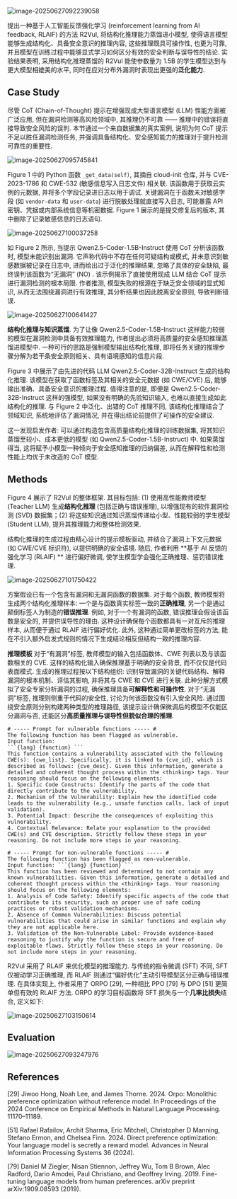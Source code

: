 ![image-20250627092239058](assets/image-20250627092239058.png)

提出一种基于人工智能反馈强化学习 (reinforcement learning from AI feedback, RLAIF) 的方法 R2Vul, 将结构化推理能力蒸馏进小模型, 使得语言模型能够生成结构化、具备安全意识的推理内容, 这些推理既具可操作性, 也更为可靠, 并且模型在训练过程中能够显式学习如何区分有效的安全判断与误导性的结论. 实验结果表明, 采用结构化推理蒸馏的 R2Vul 能使参数量为 1.5B 的学生模型达到与更大模型相媲美的水平, 同时在应对分布外漏洞时表现出更强的**泛化能力**. 



## Case Study

尽管 CoT (Chain-of-Thought) 提示在增强现成大型语言模型 (LLM) 性能方面被广泛应用, 但在漏洞检测等高风险领域中, 其推理仍不可靠 —— 推理中的错误将直接导致安全风险的误判. 本节通过一个来自数据集的真实案例, 说明为何 CoT 提示不足以胜任漏洞检测任务, 并强调具备结构化、安全感知能力的推理对于提升检测可靠性的重要性. 

![image-20250627095745841](assets/image-20250627095745841.png)

Figure 1 中的 Python 函数 `_get_data(self)`, 其摘自 cloud-init 仓库, 并与 CVE-2023-1786 和 CWE-532 (敏感信息写入日志文件) 相关联. 该函数用于获取云实例的元数据, 并将多个字段记录进日志以用于调试. 关键漏洞在于函数未对敏感字段 (如 `vendor-data` 和 `user-data`) 进行脱敏处理就直接写入日志, 可能暴露 API 密钥、凭据或内部系统信息等机密数据. Figure 1 展示的是提交修复后的版本, 其中删除了记录敏感信息的日志语句. 

![image-20250627100037258](assets/image-20250627100037258.png)

如 Figure 2 所示, 当提示 Qwen2.5-Coder-1.5B-Instruct 使用 CoT 分析该函数时, 模型未能识别出漏洞. 它声称代码中不存在任何可疑结构或模式, 并未意识到敏感数据被记录在日志中, 进而给出过于泛化的推理结果, 忽略了具体的安全缺陷, 最终误判该函数为“无漏洞” (NO) . 该示例揭示了直接使用现成 LLM 结合 CoT 提示进行漏洞检测的根本局限. 作者推测, 模型失败的根源在于缺乏安全领域的显式知识, 从而无法围绕漏洞进行有效推理, 其分析结果也因此脱离安全原则, 导致判断错误. 

![image-20250627100641427](assets/image-20250627100641427.png)

**结构化推理与知识蒸馏**. 为了让像 Qwen2.5-Coder-1.5B-Instruct 这样能力较弱的模型在漏洞检测中具备有效推理能力, 作者提出必须将高质量的安全感知推理蒸馏进模型中. 一种可行的思路是强制模型输出结构化推理, 即将任务关键的推理步骤分解为若干条安全原则相关、具有语境感知的信息片段. 

Figure 3 中展示了由先进的代码 LLM Qwen2.5-Coder-32B-Instruct 生成的结构化推理. 该模型在获取了函数标签及其相关的安全元数据 (如 CWE/CVE) 后, 能够输出准确、具备安全意识的推理过程. 值得注意的是, 即便是 Qwen2.5-Coder-32B-Instruct 这样的强模型, 如果没有明确的先验知识输入, 也难以直接生成如此结构化的推理. 与 Figure 2 中泛化、出错的 CoT 推理不同, 该结构化推理结合了领域知识, 系统地评估了漏洞情况, 并在得出结论前提供了可操作的安全建议. 

这一发现启发作者: 可以通过构造包含高质量结构化推理的训练数据集, 将其知识蒸馏至较小、成本更低的模型 (如 Qwen2.5-Coder-1.5B-Instruct) 中. 如果蒸馏得当, 这将赋予小模型一种倾向于安全感知推理的归纳偏差, 从而在解释性和检测性能上均优于未改造的 CoT 模型. 



## Methods

Figure 4 展示了 R2Vul 的整体框架. 其目标包括: (1) 使用高性能教师模型 (Teacher LLM) 生成**结构化推理** (包括正确与错误推理), 以增强现有的软件漏洞检测 (SVD) 数据集；(2) 将这些知识通过知识蒸馏传递给小型、性能较弱的学生模型 (Student LLM), 提升其推理能力和整体检测效果. 

结构化推理的生成过程由精心设计的提示模板驱动, 并结合了漏洞上下文元数据 (如 CWE/CVE 标识符), 以提供明确的安全语境. 随后, 作者利用 **基于 AI 反馈的强化学习 (RLAIF) ** 进行偏好微调, 使学生模型学会强化正确推理、惩罚错误推理. 

![image-20250627101750422](assets/image-20250627101750422.png)

方案假设已有一个包含有漏洞和无漏洞函数的数据集. 对于每个函数, 教师模型将生成两个结构化推理样本: 一个是与函数真实标签一致的**正确推理**, 另一个是通过颠倒标签人为制造的**错误推理**. 例如, 对于一个有漏洞的函数, 错误推理会假设该函数是安全的, 并提供误导性的理由. 这种设计确保每个函数都具有一对互斥的推理样本, 从而便于通过 RLAIF 进行偏好优化. 此外, 这种通过简单更改标签的方法, 能在不引入额外启发式规则的情况下生成结论相反但结构一致的推理内容. 

**推理模板** 对于“有漏洞”标签, 教师模型的输入包括函数体、CWE 列表以及与该函数相关的 CVE. 这样的结构化输入确保推理基于明确的安全背景, 而不仅仅是代码表面模式. 生成的推理过程按以下结构组织: 识别导致漏洞的关键代码结构、解释漏洞的根本机制、评估其影响, 并将其与 CWE 和 CVE 进行关联. 此种分解方式模拟了安全专家分析漏洞的过程, 确保推理具备**可解释性和可操作性**. 对于“无漏洞”标签, 推理则侧重于代码的安全性, 讨论为何该函数没有引入安全风险. 通过围绕安全原则分别构建两种类型的推理路径, 该提示设计确保微调后的模型不仅能区分漏洞与否, 还能区分**高质量推理与误导性但貌似合理的推理**. 

```text
# ----- Prompt for vulnerable functions ----- #
The following function has been flagged as vulnerable. 
Input function: 
```{lang} {function} ```  
This function contains a vulnerability associated with the following CWE(s): {cwe_list}. Specifically, it is linked to {cve_id}, which is described as follows: {cve_desc}. Given this information, generate a detailed and coherent thought process within the <thinking> tags. Your reasoning should focus on the following elements: 
1. Specific Code Constructs: Identify the parts of the code that directly contribute to the vulnerability. 
2. Mechanism of the Vulnerability: Explain how the identified code leads to the vulnerability (e.g., unsafe function calls, lack of input validation). 
3. Potential Impact: Describe the consequences of exploiting this vulnerability. 
4. Contextual Relevance: Relate your explanation to the provided CWE(s) and CVE description. Strictly follow these steps in your reasoning. Do not include more steps in your reasoning.

# ----- Prompt for non-vulnerable functions ----- #
The following function has been flagged as non-vulnerable. 
Input function: ```{lang} {function} ```  
This function has been reviewed and determined to not contain any known vulnerabilities. Given this information, generate a detailed and coherent thought process within the <thinking> tags. Your reasoning should focus on the following elements: 
1. Analysis of Code Safety: Identify specific aspects of the code that contribute to its security, such as proper use of safe coding practices or robust validation mechanisms. 
2. Absence of Common Vulnerabilities: Discuss potential vulnerabilities that could arise in similar functions and explain why they are not applicable here. 
3. Validation of the Non-Vulnerable Label: Provide evidence-based reasoning to justify why the function is secure and free of exploitable flaws. Strictly follow these steps in your reasoning. Do not include more steps in your reasoning.
```

R2Vul 采用了 RLAIF 来优化模型的推理能力. 与传统的指令微调 (SFT) 不同, SFT 仅被动学习正确推理, 而 RLAIF 则通过“偏好优化”主动引导模型区分正确与错误推理. 在具体实现上, 作者采用了 ORPO [29], 一种相比 PPO [79] 与 DPO [51] 更简单但有效的 RLAIF 方法. ORPO 的学习目标函数将 SFT 损失与一个**几率比损失**结合, 定义如下: 

![image-20250627103150614](assets/image-20250627103150614.png)



## Evaluation

![image-20250627093247976](assets/image-20250627093247976.png)



## References

[29] Jiwoo Hong, Noah Lee, and James Thorne. 2024. Orpo: Monolithic preference optimization without reference model. In Proceedings of the 2024 Conference on Empirical Methods in Natural Language Processing. 11170–11189.

[51] Rafael Rafailov, Archit Sharma, Eric Mitchell, Christopher D Manning, Stefano Ermon, and Chelsea Finn. 2024. Direct preference optimization: Your language model is secretly a reward model. Advances in Neural Information Processing Systems 36 (2024).

[79] Daniel M Ziegler, Nisan Stiennon, Jeffrey Wu, Tom B Brown, Alec Radford, Dario Amodei, Paul Christiano, and Geoffrey Irving. 2019. Fine-tuning language models from human preferences. arXiv preprint arXiv:1909.08593 (2019).


